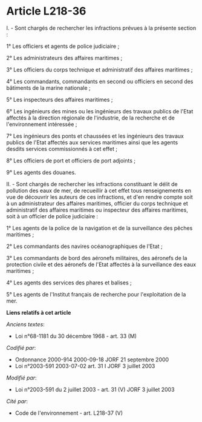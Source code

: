 # Article L218-36

I. - Sont chargés de rechercher les infractions prévues à la présente section :

1° Les officiers et agents de police judiciaire ;

2° Les administrateurs des affaires maritimes ;

3° Les officiers du corps technique et administratif des affaires maritimes ;

4° Les commandants, commandants en second ou officiers en second des bâtiments de la marine nationale ;

5° Les inspecteurs des affaires maritimes ;

6° Les ingénieurs des mines ou les ingénieurs des travaux publics de l'Etat affectés à la direction régionale de l'industrie,
de la recherche et de l'environnement intéressée ;

7° Les ingénieurs des ponts et chaussées et les ingénieurs des travaux publics de l'Etat affectés aux services maritimes
ainsi que les agents desdits services commissionnés à cet effet ;

8° Les officiers de port et officiers de port adjoints ;

9° Les agents des douanes.

II. - Sont chargés de rechercher les infractions constituant le délit de pollution des eaux de mer, de recueillir à cet effet
tous renseignements en vue de découvrir les auteurs de ces infractions, et d'en rendre compte soit à un administrateur des
affaires maritimes, officier du corps technique et administratif des affaires maritimes ou inspecteur des affaires maritimes,
soit à un officier de police judiciaire :

1° Les agents de la police de la navigation et de la surveillance des pêches maritimes ;

2° Les commandants des navires océanographiques de l'Etat ;

3° Les commandants de bord des aéronefs militaires, des aéronefs de la protection civile et des aéronefs de l'Etat affectés à
la surveillance des eaux maritimes ;

4° Les agents des services des phares et balises ;

5° Les agents de l'Institut français de recherche pour l'exploitation de la mer.

**Liens relatifs à cet article**

_Anciens textes_:

  - Loi n°68-1181 du 30 décembre 1968 - art. 33 (M)

_Codifié par_:

  - Ordonnance 2000-914 2000-09-18 JORF 21 septembre 2000
  - Loi n°2003-591 2003-07-02 art. 31 I JORF 3 juillet 2003

_Modifié par_:

  - Loi n°2003-591 du 2 juillet 2003 - art. 31 (V) JORF 3 juillet 2003

_Cité par_:

  - Code de l'environnement - art. L218-37 (V)
